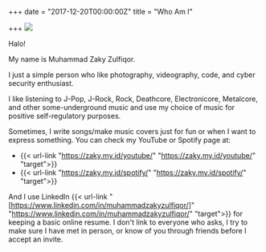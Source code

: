+++
date = "2017-12-20T00:00:00Z"
title = "Who Am I"

+++
![](https://lh3.googleusercontent.com/pza0Wx_f2Nw750egmC0GfJhfmQWEhs-vYsaTy9zAMU2BEnjIfLsCPk6i01X1qIxLsslGb1PTAeB4bhoMptgnJlGl)

Halo!

My name is Muhammad Zaky Zulfiqor.

I just a simple person who like photography, videography, code, and cyber security enthusiast.

I like listening to J-Pop, J-Rock, Rock, Deathcore, Electronicore, Metalcore, and other some-underground music and use my choice of music for positive self-regulatory purposes.

Sometimes, I write songs/make music covers just for fun or when I want to express something. You can check my YouTube or Spotify page at:

* {{< url-link "https://zaky.my.id/youtube/" "https://zaky.my.id/youtube/" "target">}}
* {{< url-link "https://zaky.my.id/spotify/" "https://zaky.my.id/spotify/" "target">}}

And I use LinkedIn {{< url-link "[https://www.linkedin.com/in/muhammadzakyzulfiqor/]" "https://www.linkedin.com/in/muhammadzakyzulfiqor/" "target">}} for keeping a basic online resume. I don't link to everyone who asks, I try to make sure I have met in person, or know of you through friends before I accept an invite.
